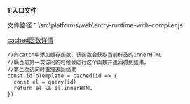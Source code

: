 
**1:入口文件**

文件路径：\src\platforms\web\entry-runtime-with-compiler.js

[cached函数详情]: ../Vue中的一些方法/cached(工具函数).md
<a href="../Vue中的一些方法/cached(工具函数).md">cached函数详情</a>
```
//向catch中添加缓存函数，该函数会获取当前标签的innerHTML
//既当前第一次访问的时候会运行这个函数并返回得到结果，
//第二次访问时直接返回结果
const idToTemplate = cached(id => {
  const el = query(id)
  return el && el.innerHTML
})

```